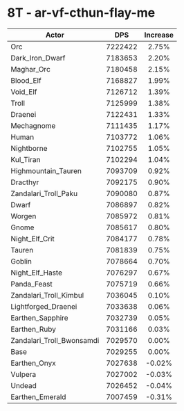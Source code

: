 # 8T - ar-vf-cthun-flay-me
| Actor | DPS | Increase |
|---|:---:|:---:|
|Orc|7222422|2.75%|
|Dark_Iron_Dwarf|7183653|2.20%|
|Maghar_Orc|7180458|2.15%|
|Blood_Elf|7168827|1.99%|
|Void_Elf|7126712|1.39%|
|Troll|7125999|1.38%|
|Draenei|7122431|1.33%|
|Mechagnome|7111435|1.17%|
|Human|7103772|1.06%|
|Nightborne|7102755|1.05%|
|Kul_Tiran|7102294|1.04%|
|Highmountain_Tauren|7093709|0.92%|
|Dracthyr|7092175|0.90%|
|Zandalari_Troll_Paku|7090080|0.87%|
|Dwarf|7086897|0.82%|
|Worgen|7085972|0.81%|
|Gnome|7085617|0.80%|
|Night_Elf_Crit|7084177|0.78%|
|Tauren|7081839|0.75%|
|Goblin|7078664|0.70%|
|Night_Elf_Haste|7076297|0.67%|
|Panda_Feast|7075719|0.66%|
|Zandalari_Troll_Kimbul|7036045|0.10%|
|Lightforged_Draenei|7033638|0.06%|
|Earthen_Sapphire|7032739|0.05%|
|Earthen_Ruby|7031166|0.03%|
|Zandalari_Troll_Bwonsamdi|7029570|0.00%|
|Base|7029255|0.00%|
|Earthen_Onyx|7027638|-0.02%|
|Vulpera|7027002|-0.03%|
|Undead|7026452|-0.04%|
|Earthen_Emerald|7007459|-0.31%|
